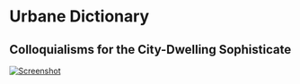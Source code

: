 # Urbane Dictionary

## Colloquialisms for the City-Dwelling Sophisticate

[![Screenshot](http://s3.amazonaws.com/urbane-dictionary-production/terms/screenshot)](http://www.urbane-dictionary.com)
